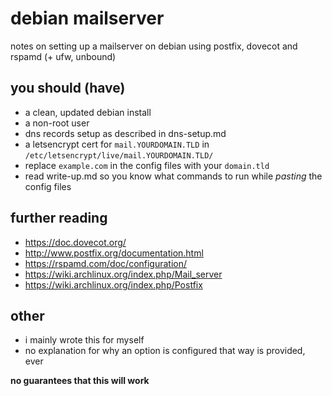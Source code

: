 # debian mailserver

notes on setting up a mailserver on debian using postfix, dovecot and rspamd (+ ufw, unbound)

## you should (have)
* a clean, updated debian install
* a non-root user
* dns records setup as described in dns-setup.md
* a letsencrypt cert for `mail.YOURDOMAIN.TLD` in `/etc/letsencrypt/live/mail.YOURDOMAIN.TLD/`
* replace `example.com` in the config files with your `domain.tld`
* read write-up.md so you know what commands to run while *pasting* the config files

## further reading
* https://doc.dovecot.org/
* http://www.postfix.org/documentation.html
* https://rspamd.com/doc/configuration/
* https://wiki.archlinux.org/index.php/Mail_server
* https://wiki.archlinux.org/index.php/Postfix

## other
* i mainly wrote this for myself
* no explanation for why an option is configured that way is provided, ever

**no guarantees that this will work**

